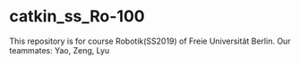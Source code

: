 # catkin_ss_Ro-100
This repository is for course Robotik(SS2019) of Freie Universität Berlin.
Our teammates: Yao, Zeng, Lyu
